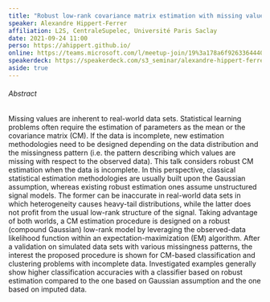 ```yaml
---
title: "Robust low-rank covariance matrix estimation with missing values and application to classification problems"
speaker: Alexandre Hippert-Ferrer
affiliation: L2S, CentraleSupelec, Université Paris Saclay
date: 2021-09-24 11:00
perso: https://ahippert.github.io/
online: https://teams.microsoft.com/l/meetup-join/19%3a178a6f926336444088eb120e42476f36%40thread.tacv2/1631110344129?context=%7b%22Tid%22%3a%2261f3e3b8-9b52-433a-a4eb-c67334ce54d5%22%2c%22Oid%22%3a%224d6c63a8-7eae-4099-804e-68bcb968bec0%22%7d
speakerdeck: https://speakerdeck.com/s3_seminar/alexandre-hippert-ferrer
aside: true
---
```



###### Abstract

Missing values are inherent to real-world data sets. Statistical learning problems often require the estimation of parameters as the mean or the covariance matrix (CM).
If the data is incomplete, new estimation methodologies need to be designed depending on the data distribution and the missingness pattern (i.e. the pattern describing which values are missing with respect to the observed data).
This talk considers robust CM estimation when the data is incomplete.
In this perspective, classical statistical estimation methodologies are usually built upon the Gaussian assumption, whereas existing robust estimation ones assume unstructured signal models.
The former can be inaccurate in real-world data sets in which heterogeneity causes heavy-tail distributions, while the latter does not profit from the usual low-rank structure of the signal.
Taking advantage of both worlds, a CM estimation procedure is designed on a robust (compound Gaussian) low-rank model by leveraging the observed-data likelihood function within an expectation-maximization (EM) algorithm.
After a validation on simulated data sets with various missingness patterns, the interest the proposed procedure is shown for CM-based classification and clustering problems with incomplete data.
Investigated examples generally show higher classification accuracies with a classifier based on robust estimation compared to the one based on Gaussian assumption and the one based on imputed data.


